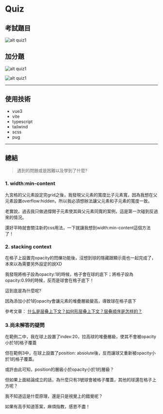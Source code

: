 # Quiz

## 考試題目
![alt quiz1](https://i.imgur.com/qzrDvs4.gif)

## 加分題
![alt quiz1](https://i.imgur.com/koc5JSp.gif)

![alt quiz1](https://i.imgur.com/qHPjBH3.gif)

---

## 使用技術

- vue3
- vite
- typescript
- tailwind
- scss
- pug

---

## 總結
> 遇到的問題或是困難以及學到了什麼?

### 1. width:min-content
九宮格的父元素設定完grid之後，我發現父元素的寬度比子元素寬，因為我想在父元素設置overflow:hidden，所以我必須想辦法讓父元素和子元素的寬度一致。

老實說，過去我只做過撐開子元素使其與父元素同寬的案例，這是第一次碰到反過來的情況。

還好平時就會關注新的css用法，一下就讓我想到width:min-content這個方法了！


### 2. stacking context
在格子上設置完opacity的閃爍功能後，沒想到球的隱藏跟顯示竟也一起完成了，本來以為需要另外設定的說XD 

我發現將格子設為opacity:1的時候，格子會在球的底下；將格子設為opacity:0.99的時候，反而是球會在格子底下！ 

這到底是為什麼呢?

因為添加小於1的opacity會讓元素的堆疊層級變高，導致球在格子底下

參考文章：
[什么是层叠上下文？如何形层叠上下文？层叠顺序是怎样的？](https://www.cnblogs.com/leftJS/p/11063683.html)


### 3.尚未解答的疑問

在範例二中，我在球上設置了index:20，拉高球的堆疊層級，使其不會被opacity小於1的格子覆蓋

但在範例3中，在球上設置了position: absolute後，反而讓球又重新被opacity小於1的格子覆蓋。

或許由此可知，position的層級小於opacity小於1的層級？

但如果上面結論成立的話，為什麼只有3號球會被格子覆蓋，其他的球還在格子上方呢？

我不知道這是什麼原理，還是只是視覺上的錯覺呢？

如果有高手知道答案，麻煩指教，感恩不盡！
